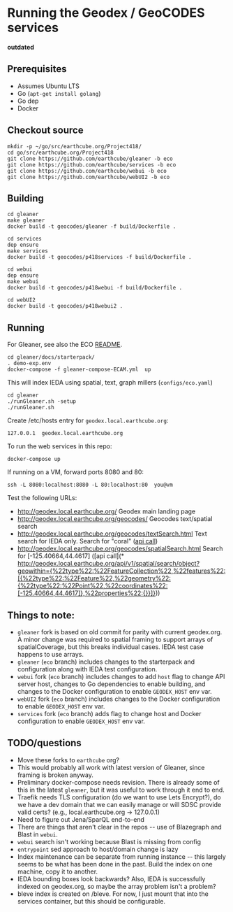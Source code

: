 # Running the Geodex / GeoCODES services
 


**outdated**

## Prerequisites
* Assumes Ubuntu LTS
* Go (`apt-get install golang`)
* Go dep
* Docker


## Checkout source
```
mkdir -p ~/go/src/earthcube.org/Project418/
cd go/src/earthcube.org/Project418
git clone https://github.com/earthcube/gleaner -b eco
git clone https://github.com/earthcube/services -b eco
git clone https://github.com/earthcube/webui -b eco
git clone https://github.com/earthcube/webUI2 -b eco
```


## Building 


```
cd gleaner
make gleaner
docker build -t geocodes/gleaner -f build/Dockerfile .
```

```
cd services
dep ensure
make services
docker build -t geocodes/p418services -f build/Dockerfile .
```

```
cd webui
dep ensure
make webui
docker build -t geocodes/p418webui -f build/Dockerfile .
```

```
cd webUI2
docker build -t geocodes/p418webui2 .
```


## Running 

For Gleaner, see also the ECO [README](https://github.com/earthcube/gleaner/blob/eco/docs/starterpack/README.md).

```
cd gleaner/docs/starterpack/
. demo-exp.env
docker-compose -f gleaner-compose-ECAM.yml  up
```

This will index IEDA using spatial, text, graph millers (`configs/eco.yaml`)
```
cd gleaner
./runGleaner.sh -setup
./runGleaner.sh
```

Create /etc/hosts entry for `geodex.local.earthcube.org`:
```
127.0.0.1  geodex.local.earthcube.org
``` 

To run the web services in this repo:
```
docker-compose up
```

If running on a VM, forward ports 8080 and 80:
```
ssh -L 8080:localhost:8080 -L 80:localhost:80  you@vm
```

Test the following URLs:
* http://geodex.local.earthcube.org/ Geodex main landing page
* http://geodex.local.earthcube.org/geocodes/ Geocodes text/spatial search
* http://geodex.local.earthcube.org/geocodes/textSearch.html Text search for IEDA only. Search for "coral" ([api call](http://geodex.local.earthcube.org/api/v1/textindex/search?q=coral&s=0&i=ieda&n=10))
* http://geodex.local.earthcube.org/geocodes/spatialSearch.html Search for [-125.40664,44.4617] ([api call](* http://geodex.local.earthcube.org/api/v1/spatial/search/object?geowithin={%22type%22:%22FeatureCollection%22,%22features%22:[{%22type%22:%22Feature%22,%22geometry%22:{%22type%22:%22Point%22,%22coordinates%22:[-125.40664,44.4617]},%22properties%22:{}}]}))

## Things to note:

* `gleaner` fork is based on old commit for parity with current geodex.org. A minor change was required to spatial framing to support arrays of spatialCoverage, but this breaks individual cases. IEDA test case happens to use arrays.
* `gleaner` (`eco` branch) includes changes to the starterpack and configuration along with IEDA test configuration.
* `webui` fork (`eco` branch) includes changes to add `host` flag to change API server host, changes to Go dependencies to enable building, and changes to the Docker configuration to enable `GEODEX_HOST` env var.
* `webUI2` fork (`eco` branch) includes changes to the Docker configuration to enable `GEODEX_HOST` env var.
* `services` fork (`eco` branch) adds flag to change host and Docker configuration to enable `GEODEX_HOST` env var.

## TODO/questions
* Move these forks to `earthcube` org?
* This would probably all work with latest version of Gleaner, since framing is broken anyway.
* Preliminary docker-compose needs revision. There is already some of this in the latest `gleaner`, but it was useful to work through it end to end.
* Traefik needs TLS configuration (do we want to use Lets Encrypt?), do we have a dev domain that we can easily manage or will SDSC provide valid certs? (e.g., local.earthcube.org -> 127.0.0.1)
* Need to figure out Jena/SparQL end-to-end
* There are things that aren't clear in the repos -- use of Blazegraph and Blast in `webui`.  
* `webui` search isn't working because Blast is missing from config
* `entrypoint` sed approach to host/domain change is lazy
* Index maintenance can be separate from running instance -- this largely seems to be what has been done in the past.  Build the index on one machine, copy it to another.
* IEDA bounding boxes look backwards? Also, IEDA is successfully indexed on geodex.org, so maybe the array problem isn't a problem?
* bleve index is created on /bleve. For now, I just mount that into the services container, but this should be configurable.
